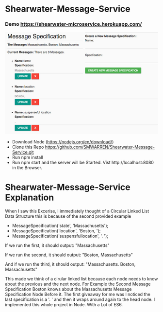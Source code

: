 # Shearwater-Message-Service
### Demo https://shearwater-microservice.herokuapp.com/
![Shearwater-Message-Service](https://github.com/SMWARREN/Shearwater-Message-Service/blob/master/githubimage.jpg?raw=true)
- Download Node (https://nodejs.org/en/download/)
- Clone this Repo https://github.com/SMWARREN/Shearwater-Message-Service.git
- Run npm install
- Run npm start and the server will be Started. Vist http://localhost:8080 in the Browser.

# Shearwater-Message-Service Explanation

When I saw this Excerise, I immediately thought of a Circular Linked List Data Structure this is because of the second provided example

- MessageSpecification('state', 'Massachusetts');
- MessageSpecification('location', 'Boston, ');
- MessageSpecification('suspensfullocation', '. ');

If we run the first, it should output: "Massachusetts"

If we run the second, it should output: "Boston, Massachusetts"

And if we run the third, it should output: "Massachusetts. Boston, Massachusetts"

This made we think of a cirular linked list because each node needs to know about the previous and the next node. 
For Example the Second Message Specification Boston knows about the Massachusetts Message Specification Node Before it.
The first giveaway for me was I noticed the last specification is a '. ' and then it wraps around again to the head node. I implemented this 
whole project in Node. With a Lot of ES6.
